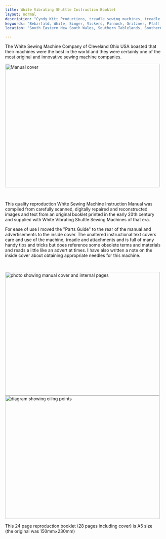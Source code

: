 ```yaml
---
title: White Vibrating Shuttle Instruction Booklet
layout: normal
description: "Cyndy Kitt Productions, treadle sewing machines, treadle sewing machine parts, sewing machine parts, vintage treadle sewing machines, reproduction sewing machine manuals, sewing machine manual, eco sewing"
keywords: "Bebarfald, White, Singer, Vickers, Pinnock, Gritzner, Pfaff, treadle sewing machine, vintage sewing machine, sewing machine manual"
location: "South Eastern New South Wales, Southern Tablelands, Southern Highlands, Goulburn, New South Wales, Australia.  Custom clothing and costume.  Craft accesories "

---
```


<div class="container text-center">
<p class="h2">The White Sewing Machine Company of Cleveland Ohio USA boasted that their machines were the best in the world and they were certainly one of the most original and innovative sewing machine companies.</p>
<p class="text-center"><img class="img-fluid m-1" alt="Manual cover" src="{{"pic/MAN-WVS14.00.jpg"}}" width="500" height="400"></p>
<div class="row">
<div class="col-2">&nbsp;</div>
<div class="col text-left"><p>This quality reproduction White Sewing Machine Instruction Manual was compiled from carefully scanned, digitally repaired and reconstructed images and text from an original booklet printed in the early 20th century and supplied with White Vibrating Shuttle Sewing Machines of that era.</p>
<p>For ease of use I moved the &quot;Parts Guide&quot; to the rear of the manual and advertisements to the inside cover. The unaltered instructional text covers care and use of the machine, treadle and attachments and is full of many handy tips and tricks but does reference some obsolete terms and materials and reads a little like an advert at times. I have also written a note on the inside cover about obtaining appropriate needles for this machine. </p>
</div><!-- end col -->
<div class="col-2">&nbsp;</div>
</div><!-- end row -->
<p class="text-center"><img class="img-fluid m-1" alt="photo showing manual cover and internal pages" src="{{"pic/MAN-WVS14.01.jpg"}}" width="500" height="400"> <img class="img-fluid m-1" alt="diagram showing oiling points" src="{{"pic/MAN-WVS14.11.png"}}" width="500" height="400"></p>
<p class="text-center">This 24 page reproduction booklet (28 pages including cover) is A5 size (the original was 150mm&times;230mm)</p>
</div><!-- end container -->
